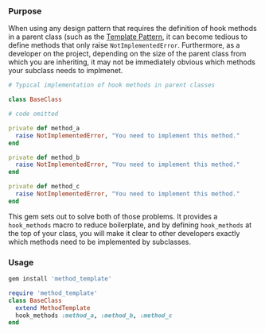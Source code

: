 ### Purpose

When using any design pattern that requires the definition of hook methods in a
parent class (such as the [Template Pattern](https://en.wikipedia.org/wiki/Template_method_pattern), it can become tedious to define methods that only raise `NotImplementedError`. Furthermore, as a developer on the project, depending on the size of the parent class from which you are inheriting, it may not be immediately obvious which methods your subclass needs to implmenet.

```ruby
# Typical implementation of hook methods in parent classes

class BaseClass

# code omitted

private def method_a
  raise NotImplementedError, "You need to implement this method."
end

private def method_b
  raise NotImplementedError, "You need to implement this method."
end

private def method_c
  raise NotImplementedError, "You need to implement this method."
end
```

This gem sets out to solve both of those problems. It provides a `hook_methods`
macro to reduce boilerplate, and by defining `hook_methods` at the top of your
class, you will make it clear to other developers exactly which methods need to
be implemented by subclasses.

### Usage

```bash
gem install 'method_template'
```

```ruby
require 'method_template'
class BaseClass
  extend MethodTemplate
  hook_methods :method_a, :method_b, :method_c
end
```

